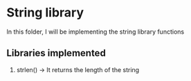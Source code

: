 # String library
In this folder, I will be implementing the string library functions

## Libraries implemented
1. strlen() -> It returns the length of the string